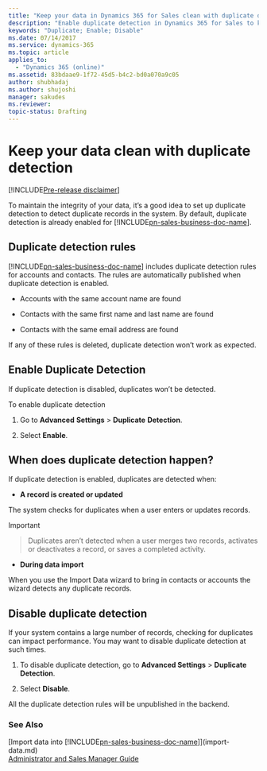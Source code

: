 ```yaml
---
title: "Keep your data in Dynamics 365 for Sales clean with duplicate detection | Microsoft Docs"
description: "Enable duplicate detection in Dynamics 365 for Sales to keep your sales data clean."
keywords: "Duplicate; Enable; Disable"
ms.date: 07/14/2017
ms.service: dynamics-365
ms.topic: article
applies_to:
  - "Dynamics 365 (online)"
ms.assetid: 83bdaae9-1f72-45d5-b4c2-bd0a070a9c05
author: shubhadaj
ms.author: shujoshi
manager: sakudes
ms.reviewer: 
topic-status: Drafting
---
```


# Keep your data clean with duplicate detection

[!INCLUDE[Pre-release disclaimer](../includes/cc-beta-prerelease-disclaimer.md)]

To maintain the integrity of your data, it’s a good idea to set up duplicate detection to detect duplicate records in the system. By default, duplicate detection is already enabled for [!INCLUDE[pn-sales-business-doc-name](../includes/pn-sales-business-doc-name.md)].

## Duplicate detection rules

[!INCLUDE[pn-sales-business-doc-name](../includes/pn-sales-business-doc-name.md)] includes duplicate detection rules for accounts and contacts. The rules are automatically published when duplicate detection is enabled.

-   Accounts with the same account name are found

-   Contacts with the same first name and last name are found

-   Contacts with the same email address are found

If any of these rules is deleted, duplicate detection won’t work as expected.

## Enable Duplicate Detection

If duplicate detection is disabled, duplicates won’t be detected.

To enable duplicate detection

1.  Go to **Advanced** **Settings** &gt; **Duplicate** **Detection**.

2.  Select **Enable**.

## When does duplicate detection happen?

If duplicate detection is enabled, duplicates are detected when:

 - **A record is created or updated**

 The system checks for duplicates when a user enters or updates records.
  
 > [!Important]
 
 > Duplicates aren’t detected when a user merges two records, activates or deactivates a record, or saves a completed activity.
 
 - **During data import**
 
 When you use the Import Data wizard to bring in contacts or accounts the wizard detects any duplicate records.

## Disable duplicate detection

If your system contains a large number of records, checking for duplicates can impact performance. You may want to disable duplicate detection at such times.

1.  To disable duplicate detection, go to **Advanced Settings** &gt; **Duplicate Detection**.

2.  Select **Disable**.

All the duplicate detection rules will be unpublished in the backend.


### See Also
[Import data into [!INCLUDE[pn-sales-business-doc-name](../includes/pn-sales-business-doc-name.md)]](import-data.md)  
[Administrator and Sales Manager Guide](administrator-sales-manager-guide.md)

